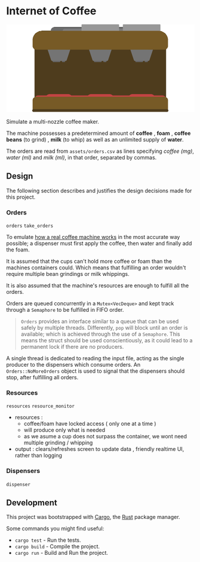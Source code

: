# Internet of Coffee

![Coffee Maker](/assets/coffee_maker.gif)

Simulate a multi-nozzle coffee maker.

The machine possesses a predetermined amount of **coffee** , **foam** , **coffee beans** (to grind) , **milk** (to whip) as well as an unlimited supply of **water**.

The orders are read from `assets/orders.csv` as lines specifying _coffee (mg)_, _water (ml)_ and _milk (ml)_, in that order, separated by commas.

## Design

The following section describes and justifies the design decisions made for this project.

### Orders

`orders` `take_orders`

To emulate [how a real coffee machine works](https://www.youtube.com/watch?v=ce22H2-0xh4&ab_channel=IntoTheOrdinary) in the most accurate way possible; a dispenser must first apply the coffee, then water and finally add the foam.

It is assumed that the cups can't hold more coffee or foam than the machines containers could. Which means that fulfilling an order wouldn't require multiple bean grindings or milk whippings.

It is also assumed that the machine's resources are enough to fulfill all the orders.

Orders are queued concurrently in a `Mutex<VecDeque>` and kept track through a `Semaphore` to be fulfilled in FIFO order.

> `Orders` provides an interface similar to a queue that can be used safely by multiple threads.
> Differently, `pop` will block until an order is available; which is achieved through the use of a `Semaphore`.
> This means the struct should be used conscientiously, as it could lead to a permanent lock if there are no producers.

A single thread is dedicated to reading the input file, acting as the single producer to the dispensers which consume orders.
An `Orders::NoMoreOrders` object is used to signal that the dispensers should stop, after fulfilling all orders.

### Resources

`resources` `resource_monitor`

- resources :
  - coffee/foam have locked access ( only one at a time )
  - will produce only what is needed
  - as we asume a cup does not surpass the container, we wont need multiple grinding / whipping
- output : clears/refreshes screen to update data , friendly realtime UI, rather than logging

### Dispensers

`dispenser`

## Development

This project was bootstrapped with [Cargo](https://doc.rust-lang.org/cargo/), the [Rust](https://www.rust-lang.org/) package manager.

Some commands you might find useful:

- `cargo test` - Run the tests.
- `cargo build` - Compile the project.
- `cargo run` - Build and Run the project.
